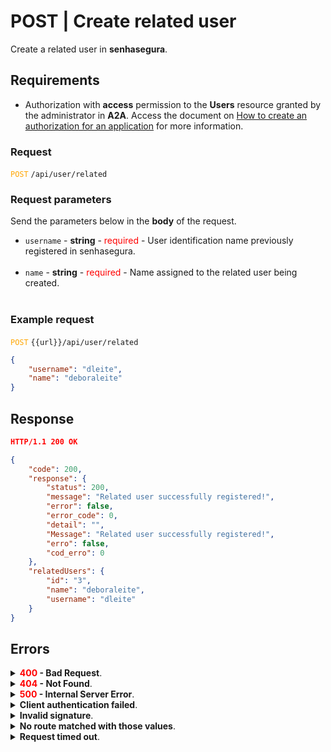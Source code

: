 # POST | Create related user

Create a related user in **senhasegura**.

## Requirements
* Authorization with **access** permission to the **Users** resource granted by the administrator in **A2A**. 
Access the document on [How to create an authorization for an application](/v3-33/docs/a2a-how-to-create-an-authorization-for-an-application) for more information.

### Request

<code><span style="color:orange">POST</code></span> `/api/user/related`

### Request parameters
Send the parameters below in the <b>body</b> of the request.

* <summary><code>username</code> - <b>string</b> - <span style="color:red">required</span> - User identification name previously registered in senhasegura.</summary><br>
* <summary><code>name</code> - <b>string</b> - <span style="color:red">required</span> - Name assigned to the related user being created.</summary><br>

### Example request
<code><span style="color:orange">POST</code></span> `{{url}}/api/user/related`
```json 
{ 
    "username": "dleite",
    "name": "deboraleite"
}
```

## Response

```json
HTTP/1.1 200 OK
```
```json 
{
    "code": 200,
    "response": {
        "status": 200,
        "message": "Related user successfully registered!",
        "error": false,
        "error_code": 0,
        "detail": "",
        "Message": "Related user successfully registered!",
        "erro": false,
        "cod_erro": 0
    },
    "relatedUsers": {
        "id": "3",
        "name": "deboraleite",
        "username": "dleite"
    }
}
```

## Errors

<details>
<summary><b><span style="color:red">400</span> - Bad Request</b>.</summary>

***
    
<b>Message: "1001: Parameter 'username' was not informed!"</b>
<p><b>Possible cause</b>: the required parameter <code>username</code> wasn’t informed.<br></p>
<b>Solution</b>: provide the <code>username</code> and resend the request.
  
* * *
    
<b>Message: "1001: Parameter 'name' was not informed!"</b>
<p><b>Possible cause</b>: the required parameter <code>name</code> wasn’t informed.<br></p>
<b>Solution</b>: provide the <code>name</code> and resend the request.
  
* * *   

<b>Message: "1005: User does not exist"</b>
<p><b>Possible cause</b>: the <code>username</code> provided hasn’t returned any user.<br></p>
<b>Solution</b>: provide a valid <code>username</code> and resend the request.
  
* * *

</details>

<details>
<summary><b><span style="color:red">404</span> - Not Found</b>.</summary>

***
<b>Message: "Resource sub not found"</b><br>

<p><b>Possible cause</b>: the URL or requested resource isn’t correct.<br></p>
<b>Solution</b>: check the URL and make sure all the parameters are correct.</p>

* * *
    
</details>

<details>
<summary><b><span style="color:red">500</span> - Internal Server Error</b>.</summary>

***
    
<b>Message: "Unexpected error."</b><br>

<p><b>Possible cause</b>: the error is in the senhasegura server.<br></p>
<b>Solution</b>: contact the support team for more information.</p>
    
***
<b>Message: "You are not authorized to access this resource."</b>
<p><b>Possible cause</b>: you don’t have the authorization to access this resource.<br></p>
<b>Solution</b>: ask the administration to check your permission to access the <b>Users</b> resources in <b>A2A</b>.</p>

* * *
</details>

<details>
<summary><b>Client authentication failed</b>.</summary>

*** 
   
<b>Message: "Client authentication failed."</b>
<p><b>Possible cause</b>: failure in your application authentication with the senhasegura server.<br></p>
<b>Solution</b>: check the authentication parameters such as <code>Access Token URL</code>, <code>Client ID</code> and <code>Client secret</code> and request a new access token.</p>
</details>
     
<details>
<summary><b>Invalid signature</b>.</summary>

*** 
    
<b>Message: "Invalid signature"</b>
<p><b>Possible cause</b>: failure in recognizing the URL of the client application.<br></p>
<b>Solution</b>: check the URL of the client application and resend the request.</p>

* * *
</details>


<details>
<summary><b>No route matched with those values</b>.</summary>

***   
    
<b>Message: "No route matched with those values."</b>
<p><b>Possible cause</b>: the authorization header is missing in the API request.<br></p>
<b>Solution</b>: request a new access token.</p>

* * *
</details>

<details>
<summary><b>Request timed out</b>.</summary>

***
    
<b>Message: "Request timed out."</b>
<p><b>Possible cause</b>: the request time has expired.<br></p>
<b>Solution</b>: check the connectivity between the source of the request and the senhasegura server.</p>
</details>